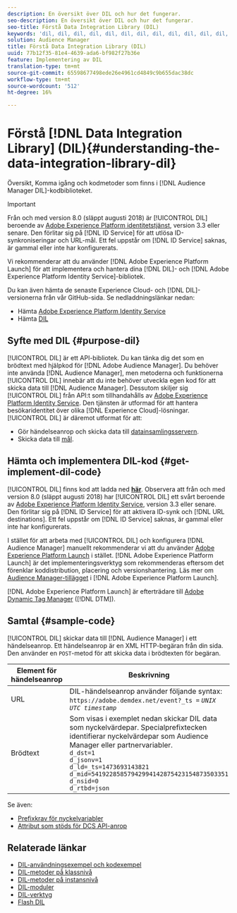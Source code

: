 ```yaml
---
description: En översikt över DIL och hur det fungerar.
seo-description: En översikt över DIL och hur det fungerar.
seo-title: Förstå Data Integration Library (DIL)
keywords: 'dil, dil, dil, dil, dil, dil, dil, dil, dil, dil, dil, dil, dil, dil, dil, dil, dil, dil, dil, dil, dil, dil, dil, dil, dil, dil, dil, dil, dil, dil, dil, dil, dil l, '
solution: Audience Manager
title: Förstå Data Integration Library (DIL)
uuid: 77b12f35-81e4-4639-ada6-bf982f27b36e
feature: Implementering av DIL
translation-type: tm+mt
source-git-commit: 65598677498ede26e4961cd4849c9b655dac38dc
workflow-type: tm+mt
source-wordcount: '512'
ht-degree: 16%

---
```



# Förstå [!DNL Data Integration Library] (DIL){#understanding-the-data-integration-library-dil}

Översikt, Komma igång och kodmetoder som finns i [!DNL Audience Manager DIL]-kodbiblioteket.

>[!IMPORTANT]
>
>Från och med version 8.0 (släppt augusti 2018) är [!UICONTROL DIL] beroende av [Adobe Experience Platform identitetstjänst](https://docs.adobe.com/content/help/sv-SE/id-service/using/home.html), version 3.3 eller senare. Den förlitar sig på [!DNL ID Service] för att utlösa ID-synkroniseringar och URL-mål. Ett fel uppstår om [!DNL ID Service] saknas, är gammal eller inte har konfigurerats.
>
>Vi rekommenderar att du använder [!DNL Adobe Experience Platform Launch] för att implementera och hantera dina [!DNL DIL]- och [!DNL Adobe Experience Platform Identity Service]-bibliotek.

Du kan även hämta de senaste Experience Cloud- och [!DNL DIL]-versionerna från vår GitHub-sida. Se nedladdningslänkar nedan:

* Hämta [Adobe Experience Platform Identity Service](https://github.com/Adobe-Marketing-Cloud/id-service/releases)
* Hämta [DIL](https://github.com/Adobe-Marketing-Cloud/dil/releases)

## Syfte med DIL {#purpose-dil}

[!UICONTROL DIL] är ett API-bibliotek. Du kan tänka dig det som en brödtext med hjälpkod för [!DNL Adobe Audience Manager]. Du behöver inte använda [!DNL Audience Manager], men metoderna och funktionerna [!UICONTROL DIL] innebär att du inte behöver utveckla egen kod för att skicka data till [!DNL Audience Manager]. Dessutom skiljer sig [!UICONTROL DIL] från API:t som tillhandahålls av [Adobe Experience Platform Identity Service](https://docs.adobe.com/content/help/en/id-service/using/home.html). Den tjänsten är utformad för att hantera besökaridentitet över olika [!DNL Experience Cloud]-lösningar. [!UICONTROL DIL] är däremot utformat för att:

* Gör händelseanrop och skicka data till [datainsamlingsservern](../reference/system-components/components-data-collection.md).
* Skicka data till [mål](../features/destinations/destinations.md).

## Hämta och implementera DIL-kod {#get-implement-dil-code}

[!UICONTROL DIL] finns kod att ladda ned  **[här](https://github.com/Adobe-Marketing-Cloud/dil/releases)**. Observera att från och med version 8.0 (släppt augusti 2018) har [!UICONTROL DIL] ett svårt beroende av [Adobe Experience Platform Identity Service](https://docs.adobe.com/content/help/en/id-service/using/home.html), version 3.3 eller senare. Den förlitar sig på [!DNL ID Service] för att aktivera ID-synk och [!DNL URL destinations]. Ett fel uppstår om [!DNL ID Service] saknas, är gammal eller inte har konfigurerats.

I stället för att arbeta med [!UICONTROL DIL] och konfigurera [!DNL Audience Manager] manuellt rekommenderar vi att du använder [Adobe Experience Platform Launch](https://experienceleague.adobe.com/docs/launch/using/home.html) i stället. [!DNL Adobe Experience Platform Launch] är det implementeringsverktyg som rekommenderas eftersom det förenklar koddistribution, placering och versionshantering. Läs mer om [Audience Manager-tillägget](https://experienceleague.adobe.com/docs/launch/using/extensions-ref/adobe-extension/audience-manager/overview.html) i [!DNL Adobe Experience Platform Launch].

[!DNL Adobe Experience Platform Launch] är efterträdare till  [Adobe Dynamic Tag Manager](https://docs.adobe.com/content/help/en/dtm/using/c-overview.html) ([!DNL DTM]).

## Samtal {#sample-code}

[!UICONTROL DIL] skickar data till  [!DNL Audience Manager] i ett händelseanrop. Ett händelseanrop är en XML HTTP-begäran från din sida. Den använder en `POST`-metod för att skicka data i brödtexten för begäran.

| Element för händelseanrop | Beskrivning |
|--- |--- |
| URL | DIL-händelseanrop använder följande syntax: `https://adobe.demdex.net/event?_ts =` *`UNIX UTC timestamp`* |
| Brödtext | Som visas i exemplet nedan skickar DIL data som nyckelvärdepar. Specialprefixtecken identifierar nyckelvärdepar som Audience Manager eller partnervariabler.<br>`d_dst=1`<br>`d_jsonv=1`<br>`d_ld=_ts=1473693143821`<br>`d_mid=54192285857942994142875423154873503351`<br>`d_nsid=0`<br>`d_rtbd=json`<br> |

Se även:
* [Prefixkrav för nyckelvariabler](../features/traits/trait-variable-prefixes.md)
* [Attribut som stöds för DCS API-anrop](../api/dcs-intro/dcs-api-reference/dcs-keys.md)

## Relaterade länkar

* [DIL-användningsexempel och kodexempel](/help/using/dil/dil-use-cases.md)
* [DIL-metoder på klassnivå ](/help/using/dil/dil-class-overview/dil-start.md)
* [DIL-metoder på instansnivå](/help/using/dil/dil-instance-methods.md)
* [DIL-moduler](/help/using/dil/dil-modules.md)
* [DIL-verktyg](/help/using/dil/dil-tools.md)
* [Flash DIL](/help/using/dil/dil-flash.md)
